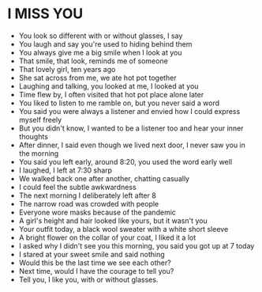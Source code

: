 # I MISS YOU

- You look so different with or without glasses, I say
- You laugh and say you're used to hiding behind them
- You always give me a big smile when I look at you
- That smile, that look, reminds me of someone
- That lovely girl, ten years ago
- She sat across from me, we ate hot pot together
- Laughing and talking, you looked at me, I looked at you
- Time flew by, I often visited that hot pot place alone later
- You liked to listen to me ramble on, but you never said a word
- You said you were always a listener and envied how I could express myself freely
- But you didn't know, I wanted to be a listener too and hear your inner thoughts
- After dinner, I said even though we lived next door, I never saw you in the morning
- You said you left early, around 8:20, you used the word early well
- I laughed, I left at 7:30 sharp
- We walked back one after another, chatting casually
- I could feel the subtle awkwardness
- The next morning I deliberately left after 8
- The narrow road was crowded with people
- Everyone wore masks because of the pandemic
- A girl's height and hair looked like yours, but it wasn't you
- Your outfit today, a black wool sweater with a white short sleeve
- A bright flower on the collar of your coat, I liked it a lot
- I asked why I didn't see you this morning, you said you got up at 7 today
- I stared at your sweet smile and said nothing
- Would this be the last time we see each other?
- Next time, would I have the courage to tell you?
- Tell you, I like you, with or without glasses.
